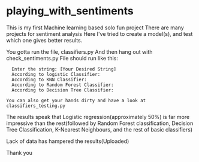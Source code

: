 # playing_with_sentiments
This is my first Machine learning based solo fun project
  There are many projects for sentiment analysis
Here I've tried to create a model(s), and test which one gives better results.


You gotta run the file, classifiers.py
And then hang out with check_sentiments.py
File should run like this:

      Enter the string: [Your Desired String]
      According to logistic Classifier: 
      According to KNN Classifier: 
      According to Random Forest Classifier: 
      According to Decision Tree Classifier: 

    You can also get your hands dirty and have a look at classifiers_testing.py


The results speak that Logistic regression(approximately 50%) is far more impressive than the rest(followed by Random Forest classification, Decision Tree Classification, K-Nearest Neighbours, and the rest of basic classifiers)

Lack of data has hampered the results(Uploaded)

Thank you
